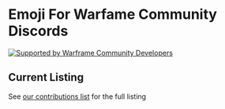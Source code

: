 # Emoji For Warfame Community Discords

[![Supported by Warframe Community Developers](https://github.com/Warframe-Community-Developers/banner/blob/master/banner.png)](https://github.com/Warframe-Community-Developers "Supported by Warframe Community Developers")

## Current Listing

See [our contributions list](CONTRIBUTING.md) for the full listing

